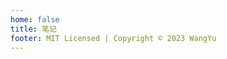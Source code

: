 ```yaml
---
home: false
title: 笔记
footer: MIT Licensed | Copyright © 2023 WangYu
---
```


<div class="container">
  <div class="container-item" v-for="(item) in notes">
    <Note :title="item.title" :imgSrc="item.imgSrc" :update="item.update"/>
  </div>
</div>

<script setup>
import { ref } from 'vue'

const notes = ref([]);
notes.value = [
    {
        title: '基础汉英类义词典-音频版',
        imgSrc: 'https://os.alipayobjects.com/rmsportal/QBnOOoLaAfKPirc.png',
        update: '2023-04-09 04:28:32'
    },{
        title: '全栈学习笔记',
        imgSrc: 'https://os.alipayobjects.com/rmsportal/QBnOOoLaAfKPirc.png',
        update: '2023-04-09 04:30:07'
    },
]
</script>

<style>
  .page .theme-default-content {
    max-width: 60%;
    margin-top: 60px;
  }
  .container {
    display: flex;
    flex-wrap: wrap;
    justify-content: flex-start;
  }
  .container .container-item {
    min-width: 25%;
    display: flex;
    justify-content: center;
  }
</style>

